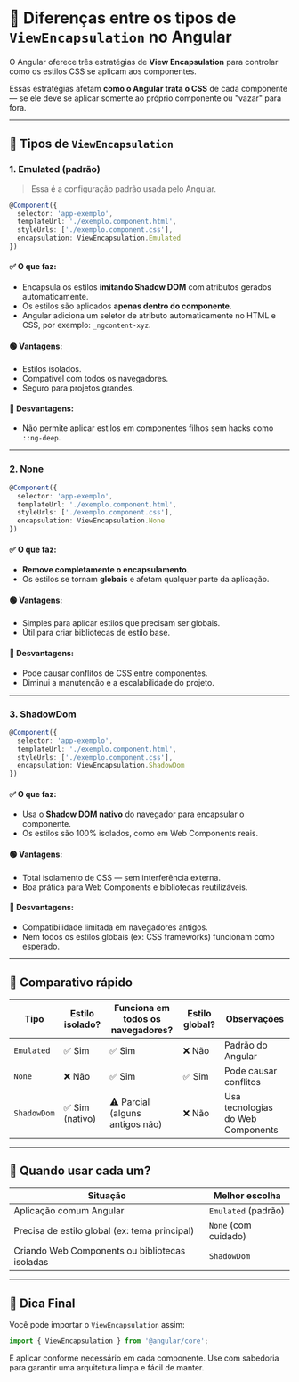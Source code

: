 # 🧩 Diferenças entre os tipos de `ViewEncapsulation` no Angular

O Angular oferece três estratégias de **View Encapsulation** para controlar como os estilos CSS se aplicam aos componentes.

Essas estratégias afetam **como o Angular trata o CSS** de cada componente — se ele deve se aplicar somente ao próprio componente ou "vazar" para fora.

---

## 🔧 Tipos de `ViewEncapsulation`

### 1. **Emulated (padrão)**

> Essa é a configuração padrão usada pelo Angular.

```ts
@Component({
  selector: 'app-exemplo',
  templateUrl: './exemplo.component.html',
  styleUrls: ['./exemplo.component.css'],
  encapsulation: ViewEncapsulation.Emulated
})
```

#### ✅ O que faz:

* Encapsula os estilos **imitando Shadow DOM** com atributos gerados automaticamente.
* Os estilos são aplicados **apenas dentro do componente**.
* Angular adiciona um seletor de atributo automaticamente no HTML e CSS, por exemplo: `_ngcontent-xyz`.

#### 🟢 Vantagens:

* Estilos isolados.
* Compatível com todos os navegadores.
* Seguro para projetos grandes.

#### 🔴 Desvantagens:

* Não permite aplicar estilos em componentes filhos sem hacks como `::ng-deep`.

---

### 2. **None**

```ts
@Component({
  selector: 'app-exemplo',
  templateUrl: './exemplo.component.html',
  styleUrls: ['./exemplo.component.css'],
  encapsulation: ViewEncapsulation.None
})
```

#### ✅ O que faz:

* **Remove completamente o encapsulamento**.
* Os estilos se tornam **globais** e afetam qualquer parte da aplicação.

#### 🟢 Vantagens:

* Simples para aplicar estilos que precisam ser globais.
* Útil para criar bibliotecas de estilo base.

#### 🔴 Desvantagens:

* Pode causar conflitos de CSS entre componentes.
* Diminui a manutenção e a escalabilidade do projeto.

---

### 3. **ShadowDom**

```ts
@Component({
  selector: 'app-exemplo',
  templateUrl: './exemplo.component.html',
  styleUrls: ['./exemplo.component.css'],
  encapsulation: ViewEncapsulation.ShadowDom
})
```

#### ✅ O que faz:

* Usa o **Shadow DOM nativo** do navegador para encapsular o componente.
* Os estilos são 100% isolados, como em Web Components reais.

#### 🟢 Vantagens:

* Total isolamento de CSS — sem interferência externa.
* Boa prática para Web Components e bibliotecas reutilizáveis.

#### 🔴 Desvantagens:

* Compatibilidade limitada em navegadores antigos.
* Nem todos os estilos globais (ex: CSS frameworks) funcionam como esperado.

---

## 🧪 Comparativo rápido

| Tipo        | Estilo isolado? | Funciona em todos os navegadores? | Estilo global? | Observações                       |
| ----------- | --------------- | --------------------------------- | -------------- | --------------------------------- |
| `Emulated`  | ✅ Sim           | ✅ Sim                             | ❌ Não          | Padrão do Angular                 |
| `None`      | ❌ Não           | ✅ Sim                             | ✅ Sim          | Pode causar conflitos             |
| `ShadowDom` | ✅ Sim (nativo)  | ⚠️ Parcial (alguns antigos não)   | ❌ Não          | Usa tecnologias do Web Components |

---

## 📌 Quando usar cada um?

| Situação                                       | Melhor escolha       |
| ---------------------------------------------- | -------------------- |
| Aplicação comum Angular                        | `Emulated` (padrão)  |
| Precisa de estilo global (ex: tema principal)  | `None` (com cuidado) |
| Criando Web Components ou bibliotecas isoladas | `ShadowDom`          |

---

## 🧠 Dica Final

Você pode importar o `ViewEncapsulation` assim:

```ts
import { ViewEncapsulation } from '@angular/core';
```

E aplicar conforme necessário em cada componente. Use com sabedoria para garantir uma arquitetura limpa e fácil de manter.
